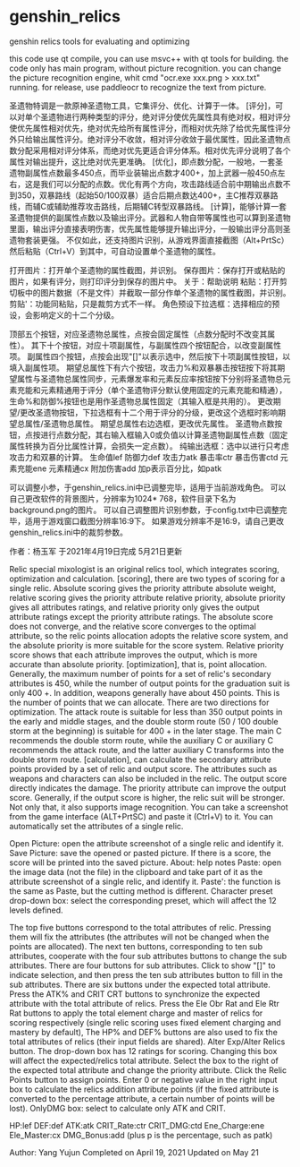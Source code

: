 # genshin_relics
genshin relics tools for evaluating and optimizing

this code use qt compile, you can use msvc++ with qt tools for building.
the code only has main program, without picture recognition.
you can change the picture recognition engine, whit cmd "ocr.exe xxx.png > xxx.txt" running.
for release, use paddleocr to recognize the text from picture.

圣遗物特调是一款原神圣遗物工具，它集评分、优化、计算于一体。
[评分]，可以对单个圣遗物进行两种类型的评分，绝对评分使优先属性具有绝对权，相对评分使优先属性相对优先，绝对优先给所有属性评分，而相对优先除了给优先属性评分外只给输出属性评分。绝对评分不收敛，相对评分收敛于最优属性，因此圣遗物点数分配采用相对评分体系，而绝对优先更适合评分体系。相对优先评分说明了各个属性对输出提升，这比绝对优先更准确。
[优化]，即点数分配，一般地，一套圣遗物副属性点数最多450点，而毕业装输出点数才400+，加上武器一般450点左右，这是我们可以分配的点数。优化有两个方向，攻击路线适合前中期输出点数不到350，双暴路线（起始50/100双暴）适合后期点数达400+，主C推荐双暴路线，而辅C或辅助推荐攻击路线，后期辅C转型双暴路线。
[计算]，能够计算一套圣遗物提供的副属性点数以及输出评分。武器和人物自带等属性也可以算到圣遗物里面，输出评分直接表明伤害，优先属性能够提升输出评分，一般输出评分高则圣遗物套装更强。
不仅如此，还支持图片识别，从游戏界面直接截图（Alt+PrtSc）然后粘贴（Ctrl+V）到其中，可自动设置单个圣遗物的属性。

打开图片：打开单个圣遗物的属性截图，并识别。
保存图片：保存打开或粘贴的图片，如果有评分，则打印评分到保存的图片中。
关于：帮助说明
粘贴：打开剪切板中的图片数据（不是文件）并截取一部分作单个圣遗物的属性截图，并识别。
剪贴'：功能同粘贴，只是裁剪方式不一样。
角色预设下拉选框：选择相应的预设，会影响定义的十二个分级。

顶部五个按钮，对应圣遗物总属性，点按会固定属性（点数分配时不改变其属性）。
其下十个按钮，对应十项副属性，与副属性四个按钮配合，以改变副属性项。
副属性四个按钮，点按会出现"[]"以表示选中，然后按下十项副属性按钮，以填入副属性项。
期望总属性下有六个按钮，攻击力%和双暴暴击按钮按下将其期望属性与圣遗物总属性同步，元素爆发率和元素反应率按钮按下分别将圣遗物总元素充能和元素精通用于评分（单个圣遗物评分默认使用固定的元素充能和精通），生命%和防御%按钮也是用作圣遗物总属性固定（其输入框是共用的）。
更改期望/更改圣遗物按钮，下拉选框有十二个用于评分的分级，更改这个选框时影响期望总属性/圣遗物总属性。
期望总属性右边选框，更改优先属性。
圣遗物点数按钮，点按进行点数分配，其右输入框输入0或负值以计算圣遗物副属性点数（固定属性转换为百分比属性计算，会损失一定点数）。
纯输出选框：选中以进行只考虑攻击力和双暴的计算。
生命值lef  防御力def  攻击力atk  暴击率ctr  暴击伤害ctd
元素充能ene  元素精通cx  附加伤害add  加p表示百分比，如patk

可以调整小参，于genshin_relics.ini中已调整完毕，适用于当前游戏角色。
可以自己更改软件的背景图片，分辨率为1024* 768，软件目录下名为background.png的图片。
可以自己调整图片识别参数，于config.txt中已调整完毕，适用于游戏窗口截图分辨率16:9下。
如果游戏分辨率不是16:9，请自己更改genshin_relics.ini中的裁剪参数。

作者：杨玉军
于2021年4月19日完成  5月21日更新

Relic special mixologist is an original relics tool, which integrates scoring, optimization and calculation.
[scoring], there are two types of scoring for a single relic. Absolute scoring gives the priority attribute absolute weight, relative scoring gives the priority attribute relative priority, absolute priority gives all attributes ratings, and relative priority only gives the output attribute ratings except the priority attribute ratings.
The absolute score does not converge, and the relative score converges to the optimal attribute, so the relic points allocation adopts the relative score system, and the absolute priority is more suitable for the score system. Relative priority score shows that each attribute improves the output, which is more accurate than absolute priority.
[optimization], that is, point allocation. Generally, the maximum number of points for a set of relic's secondary attributes is 450, while the number of output points for the graduation suit is only 400 +. In addition, weapons generally have about 450 points. This is the number of points that we can allocate.
There are two directions for optimization. The attack route is suitable for less than 350 output points in the early and middle stages, and the double storm route (50 / 100 double storm at the beginning) is suitable for 400 + in the later stage. The main C recommends the double storm route, while the auxiliary C or auxiliary C recommends the attack route, and the latter auxiliary C transforms into the double storm route.
[calculation], can calculate the secondary attribute points provided by a set of relic and output score. The attributes such as weapons and characters can also be included in the relic. The output score directly indicates the damage. The priority attribute can improve the output score. Generally, if the output score is higher, the relic suit will be stronger.
Not only that, it also supports image recognition. You can take a screenshot from the game interface (ALT+PrtSC) and paste it (Ctrl+V) to it. You can automatically set the attributes of a single relic.

Open Picture: open the attribute screenshot of a single relic and identify it.
Save Picture: save the opened or pasted picture. If there is a score, the score will be printed into the saved picture.
About: help notes
Paste: open the image data (not the file) in the clipboard and take part of it as the attribute screenshot of a single relic, and identify it.
Paste': the function is the same as Paste, but the cutting method is different.
Character preset drop-down box: select the corresponding preset, which will affect the 12 levels defined.

The top five buttons correspond to the total attributes of relic. Pressing them will fix the attributes (the attributes will not be changed when the points are allocated).
The next ten buttons, corresponding to ten sub attributes, cooperate with the four sub attributes buttons to change the sub attributes.
There are four buttons for sub attributes. Click to show "[]" to indicate selection, and then press the ten sub attributes button to fill in the sub attributes.
There are six buttons under the expected total attribute. Press the ATK% and CRIT CRT buttons to synchronize the expected attribute with the total attribute of relics. Press the Ele Obr Rat and Ele Rtr Rat buttons to apply the total element charge and master of relics for scoring respectively (single relic scoring uses fixed element charging and mastery by default), The HP% and DEF% buttons are also used to fix the total attributes of relics (their input fields are shared).
Alter Exp/Alter Relics button. The drop-down box has 12 ratings for scoring. Changing this box will affect the expected/relics total attribute.
Select the box to the right of the expected total attribute and change the priority attribute.
Click the Relic Points button to assign points. Enter 0 or negative value in the right input box to calculate the relics addition attribute points (if the fixed attribute is converted to the percentage attribute, a certain number of points will be lost).
OnlyDMG box: select to calculate only ATK and CRIT.

HP:lef  DEF:def  ATK:atk  CRIT_Rate:ctr  CRIT_DMG:ctd
Ene_Charge:ene  Ele_Master:cx  DMG_Bonus:add  (plus p is the percentage, such as patk)

Author: Yang Yujun
Completed on April 19, 2021  Updated on May 21